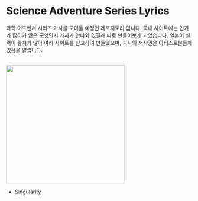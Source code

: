 # Science Adventure Series Lyrics
과학 어드벤쳐 시리즈 가사를 모아둘 예정인 레포지토리 입니다. 국내 사이트에는 인기가 많이가 않은 모양인지 가사가 안나와 있길래 따로 만들어보게 되었습니다. 일본어 실력이 좋지가 않아 여러 사이트를 참고하여 만들었으며, 가사의 저작권은 아티스트분들께 있음을 알립니다.<br><br>
  
    
<img src="http://chaoschild.jp/origin/images/main_logo.png" width=320></img>
- [Singularity](Singularity.md)
